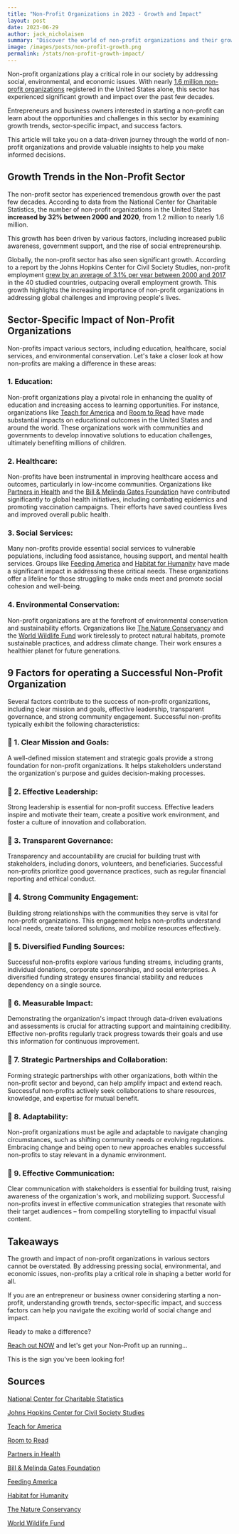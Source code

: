 ```yaml
---
title: "Non-Profit Organizations in 2023 - Growth and Impact"
layout: post
date: 2023-06-29
author: jack_nicholaisen
summary: "Discover the world of non-profit organizations and their growth in various sectors, backed by data and statistics. Uncover success factors, challenges, and opportunities for those considering entering the non-profit arena. Dive in and let us guide you through this fascinating world of social change and impact!"
image: /images/posts/non-profit-growth.png
permalink: /stats/non-profit-growth-impact/
---
```


Non-profit organizations play a critical role in our society by addressing social, environmental, and economic issues. With nearly [1.6 million non-profit organizations](https://nccs.urban.org/project/nonprofit-sector-brief) registered in the United States alone, this sector has experienced significant growth and impact over the past few decades. 

Entrepreneurs and business owners interested in starting a non-profit can learn about the opportunities and challenges in this sector by examining growth trends, sector-specific impact, and success factors. 

This article will take you on a data-driven journey through the world of non-profit organizations and provide valuable insights to help you make informed decisions.

## Growth Trends in the Non-Profit Sector

The non-profit sector has experienced tremendous growth over the past few decades. According to data from the National Center for Charitable Statistics, the number of non-profit organizations in the United States **increased by 32% between 2000 and 2020**, from 1.2 million to nearly 1.6 million. 

This growth has been driven by various factors, including increased public awareness, government support, and the rise of social entrepreneurship.

Globally, the non-profit sector has also seen significant growth. According to a report by the Johns Hopkins Center for Civil Society Studies, non-profit employment [grew by an average of 3.1% per year between 2000 and 2017](https://ccss.jhu.edu/global-civil-society-employment-update/) in the 40 studied countries, outpacing overall employment growth. This growth highlights the increasing importance of non-profit organizations in addressing global challenges and improving people's lives.

## Sector-Specific Impact of Non-Profit Organizations

Non-profits impact various sectors, including education, healthcare, social services, and environmental conservation. Let's take a closer look at how non-profits are making a difference in these areas:

### 1.  Education:

Non-profit organizations play a pivotal role in enhancing the quality of education and increasing access to learning opportunities. For instance, organizations like [Teach for America](https://www.teachforamerica.org/) and [Room to Read](https://www.roomtoread.org/) have made substantial impacts on educational outcomes in the United States and around the world. These organizations work with communities and governments to develop innovative solutions to education challenges, ultimately benefiting millions of children.

### 2.  Healthcare:

Non-profits have been instrumental in improving healthcare access and outcomes, particularly in low-income communities. Organizations like [Partners in Health](https://www.pih.org/) and the [Bill & Melinda Gates Foundation](https://www.gatesfoundation.org/) have contributed significantly to global health initiatives, including combating epidemics and promoting vaccination campaigns. Their efforts have saved countless lives and improved overall public health.

### 3.  Social Services:

Many non-profits provide essential social services to vulnerable populations, including food assistance, housing support, and mental health services. Groups like [Feeding America](https://www.feedingamerica.org/) and [Habitat for Humanity](https://www.habitat.org/) have made a significant impact in addressing these critical needs. These organizations offer a lifeline for those struggling to make ends meet and promote social cohesion and well-being.

### 4.  Environmental Conservation:

Non-profit organizations are at the forefront of environmental conservation and sustainability efforts. Organizations like [The Nature Conservancy](https://www.nature.org/) and the [World Wildlife Fund](https://www.worldwildlife.org/) work tirelessly to protect natural habitats, promote sustainable practices, and address climate change. Their work ensures a healthier planet for future generations.

## 9 Factors for operating a Successful Non-Profit Organization

Several factors contribute to the success of non-profit organizations, including clear mission and goals, effective leadership, transparent governance, and strong community engagement. Successful non-profits typically exhibit the following characteristics:

### 🔑 1.  Clear Mission and Goals: 

A well-defined mission statement and strategic goals provide a strong foundation for non-profit organizations. It helps stakeholders understand the organization's purpose and guides decision-making processes.

### 🔑 2.  Effective Leadership: 

Strong leadership is essential for non-profit success. Effective leaders inspire and motivate their team, create a positive work environment, and foster a culture of innovation and collaboration.

### 🔑 3.  Transparent Governance: 

Transparency and accountability are crucial for building trust with stakeholders, including donors, volunteers, and beneficiaries. Successful non-profits prioritize good governance practices, such as regular financial reporting and ethical conduct.

### 🔑 4.  Strong Community Engagement: 

Building strong relationships with the communities they serve is vital for non-profit organizations. This engagement helps non-profits understand local needs, create tailored solutions, and mobilize resources effectively.

### 🔑 5.  Diversified Funding Sources: 

Successful non-profits explore various funding streams, including grants, individual donations, corporate sponsorships, and social enterprises. A diversified funding strategy ensures financial stability and reduces dependency on a single source.

### 🔑 6.  Measurable Impact: 

Demonstrating the organization's impact through data-driven evaluations and assessments is crucial for attracting support and maintaining credibility. Effective non-profits regularly track progress towards their goals and use this information for continuous improvement.

### 🔑 7.  Strategic Partnerships and Collaboration: 

Forming strategic partnerships with other organizations, both within the non-profit sector and beyond, can help amplify impact and extend reach. Successful non-profits actively seek collaborations to share resources, knowledge, and expertise for mutual benefit.

### 🔑 8.  Adaptability: 

Non-profit organizations must be agile and adaptable to navigate changing circumstances, such as shifting community needs or evolving regulations. Embracing change and being open to new approaches enables successful non-profits to stay relevant in a dynamic environment.

### 🔑 9.  Effective Communication: 

Clear communication with stakeholders is essential for building trust, raising awareness of the organization's work, and mobilizing support. Successful non-profits invest in effective communication strategies that resonate with their target audiences – from compelling storytelling to impactful visual content.

## Takeaways

The growth and impact of non-profit organizations in various sectors cannot be overstated. By addressing pressing social, environmental, and economic issues, non-profits play a critical role in shaping a better world for all. 

If you are an entrepreneur or business owner considering starting a non-profit, understanding growth trends, sector-specific impact, and success factors can help you navigate the exciting world of social change and impact. 

Ready to make a difference? 

[Reach out NOW](https://calendly.com/businessinitiative/30-minute-consultation-call) and let's get your Non-Profit up an running...

This is the sign you've been looking for!

## Sources

[National Center for Charitable Statistics](https://nccs.urban.org/project/nonprofit-sector-brief)

[Johns Hopkins Center for Civil Society Studies](https://ccss.jhu.edu/global-civil-society-employment-update/)

[Teach for America](https://www.teachforamerica.org/)

[Room to Read](https://www.roomtoread.org/)

[Partners in Health](https://www.pih.org/)

[Bill & Melinda Gates Foundation](https://www.gatesfoundation.org/)

[Feeding America](https://www.feedingamerica.org/)

[Habitat for Humanity](https://www.habitat.org/)

[The Nature Conservancy](https://www.nature.org/)

[World Wildlife Fund](https://www.worldwildlife.org/)